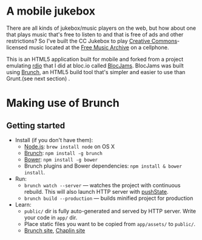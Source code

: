 # A mobile jukebox

There are all kinds of jukebox/music players on the web, but how about one that plays music that's free to listen to and that is free of ads and other restrictions? So I've built the CC Jukebox to play [Creative Commons](http://creativecommons.org/)-licensed music located at the [Free Music Archive](http://freemusicarchive.org/) on a cellphone.

This is an HTML5 application built for mobile and forked from a project emulating [rdio](en.us.rdio.com/) that I did at bloc.io called [BlocJams](https://github.com/rsperberg/bloc-jams). BlocJams was built using [Brunch](http://brunch.io), an HTML5 build tool that's simpler and easier to use than Grunt.(see next section) .


# Making use of Brunch
## Getting started
* Install (if you don't have them):
    * [Node.js](http://nodejs.org): `brew install node` on OS X
    * [Brunch](http://brunch.io): `npm install -g brunch`
    * [Bower](http://bower.io): `npm install -g bower`
    * Brunch plugins and Bower dependencies: `npm install & bower install`.
* Run:
    * `brunch watch --server` — watches the project with continuous rebuild. This will also launch HTTP server with [pushState](https://developer.mozilla.org/en-US/docs/Web/Guide/API/DOM/Manipulating_the_browser_history).
    * `brunch build --production` — builds minified project for production
* Learn:
    * `public/` dir is fully auto-generated and served by HTTP server.  Write your code in `app/` dir.
    * Place static files you want to be copied from `app/assets/` to `public/`.
    * [Brunch site](http://brunch.io), [Chaplin site](http://chaplinjs.org)
